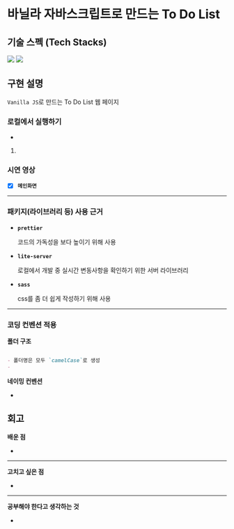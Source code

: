 # 바닐라 자바스크립트로 만드는 To Do List

## 기술 스펙 (Tech Stacks)

<img src="https://img.shields.io/badge/JavaScript-F7DF1E?style=flat-square&logo=JavaScript&logoColor=white"/> <img src="https://img.shields.io/badge/Git_Hub-000?style=flat-square&logo=GitHub&logoColor=white"/>

## 구현 설명
`Vanilla JS`로 만드는 To Do List 웹 페이지



### 로컬에서 실행하기

- 

1. 

### 시연 영상

- [x] **`메인화면`**



---

### 패키지(라이브러리 등) 사용 근거

    
- **`prettier`**
    
    코드의 가독성을 보다 높이기 위해 사용

- **`lite-server`**
    
    로컬에서 개발 중 실시간 변동사항을 확인하기 위한 서버 라이브러리

- **`sass`**
    
    css를 좀 더 쉽게 작성하기 위해 사용


---

### 코딩 컨벤션 적용

**폴더 구조**

```markdown

- 폴더명은 모두 `camelCase`로 생성
- 

```

**네이밍 컨벤션**

- 

## 회고

**배운 점**

- 

---

**고치고 싶은 점**

- 

---

**공부해야 한다고 생각하는 것**

- 